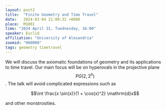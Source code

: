 ```yaml
---
layout: post2
title:  "Finite Geometry and Time Travel"
date:   2024-03-04 21:09:32 +0800
place:  M1001
time: "2024 April 31, Tuednesday, 16:00"
speaker: Euclid
affiliation: "University of Alexandria"
zoomid: "000000"
tags: geometry timetravel
---
```


We will discuss the axiomatic foundations of geometry and its applications to time travel.
Our main focus will be on hyperovals in the projective plane $$PG(2, 2^h)$$. The talk
will avoid complicated expressions such as 

<div align="center">
$$\int \frac{x \sin(x)}{1 + \cos(x)^2} \mathrm{d}x$$
</div>

and other monstrosities.

